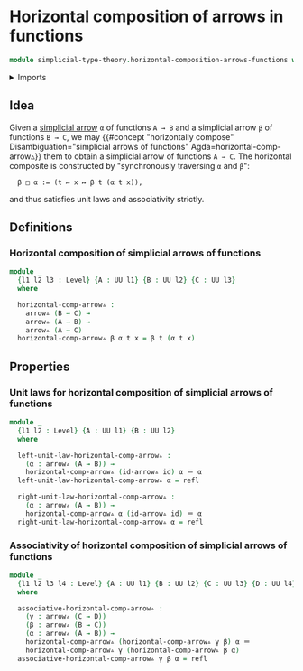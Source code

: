 # Horizontal composition of arrows in functions

```agda
module simplicial-type-theory.horizontal-composition-arrows-functions where
```

<details><summary>Imports</summary>

```agda
open import foundation.action-on-identifications-functions
open import foundation.cartesian-product-types
open import foundation.dependent-pair-types
open import foundation.equality-cartesian-product-types
open import foundation.equality-dependent-pair-types
open import foundation.equivalences
open import foundation.function-extensionality
open import foundation.function-types
open import foundation.functoriality-cartesian-product-types
open import foundation.functoriality-dependent-pair-types
open import foundation.homotopies
open import foundation.identity-types
open import foundation.retractions
open import foundation.sections
open import foundation.type-arithmetic-dependent-function-types
open import foundation.type-theoretic-principle-of-choice
open import foundation.universe-levels

open import simplicial-type-theory.arrows
open import simplicial-type-theory.directed-edges
open import simplicial-type-theory.directed-interval-type
```

</details>

## Idea

Given a [simplicial arrow](simplicial-type-theory.arrows.md) `α` of functions
`A → B` and a simplicial arrow `β` of functions `B → C`, we may
{{#concept "horizontally compose" Disambiguation="simplicial arrows of functions" Agda=horizontal-comp-arrow▵}}
them to obtain a simplicial arrow of functions `A → C`. The horizontal composite
is constructed by "synchronously traversing `α` and `β`":

```text
  β □ α := (t ↦ x ↦ β t (α t x)),
```

and thus satisfies unit laws and associativity strictly.

## Definitions

### Horizontal composition of simplicial arrows of functions

```agda
module _
  {l1 l2 l3 : Level} {A : UU l1} {B : UU l2} {C : UU l3}
  where

  horizontal-comp-arrow▵ :
    arrow▵ (B → C) →
    arrow▵ (A → B) →
    arrow▵ (A → C)
  horizontal-comp-arrow▵ β α t x = β t (α t x)
```

## Properties

### Unit laws for horizontal composition of simplicial arrows of functions

```agda
module _
  {l1 l2 : Level} {A : UU l1} {B : UU l2}
  where

  left-unit-law-horizontal-comp-arrow▵ :
    (α : arrow▵ (A → B)) →
    horizontal-comp-arrow▵ (id-arrow▵ id) α ＝ α
  left-unit-law-horizontal-comp-arrow▵ α = refl

  right-unit-law-horizontal-comp-arrow▵ :
    (α : arrow▵ (A → B)) →
    horizontal-comp-arrow▵ α (id-arrow▵ id) ＝ α
  right-unit-law-horizontal-comp-arrow▵ α = refl
```

### Associativity of horizontal composition of simplicial arrows of functions

```agda
module _
  {l1 l2 l3 l4 : Level} {A : UU l1} {B : UU l2} {C : UU l3} {D : UU l4}
  where

  associative-horizontal-comp-arrow▵ :
    (γ : arrow▵ (C → D))
    (β : arrow▵ (B → C))
    (α : arrow▵ (A → B)) →
    horizontal-comp-arrow▵ (horizontal-comp-arrow▵ γ β) α ＝
    horizontal-comp-arrow▵ γ (horizontal-comp-arrow▵ β α)
  associative-horizontal-comp-arrow▵ γ β α = refl
```
